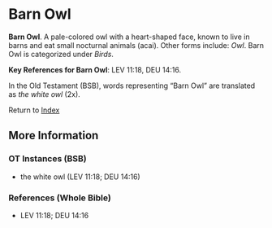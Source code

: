 # Barn Owl
**Barn Owl**. 
A pale-colored owl with a heart-shaped face, known to live in barns and eat small nocturnal animals (acai). 
Other forms include: 
*Owl*. 
Barn Owl is categorized under _Birds_. 


**Key References for Barn Owl**: 
LEV 11:18, DEU 14:16. 


In the Old Testament (BSB), words representing “Barn Owl” are translated as 
*the white owl* (2x). 




Return to [Index](00-Index.md)

## More Information

### OT Instances (BSB)

* the white owl (LEV 11:18; DEU 14:16)



### References (Whole Bible)

* LEV 11:18; DEU 14:16




